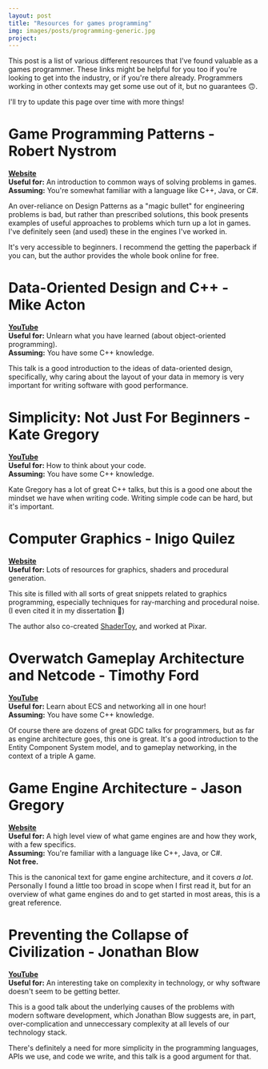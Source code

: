 ```yaml
---
layout: post
title: "Resources for games programming"
img: images/posts/programming-generic.jpg
project: 
---
```


This post is a list of various different resources that I've found valuable as a games programmer. These links might be helpful for you too if you're looking to get into the industry, or if you're there already. Programmers working in other contexts 
may get some use out of it, but no guarantees 🙃.

I'll try to update this page over time with more things!

# Game Programming Patterns - Robert Nystrom
**[Website](http://gameprogrammingpatterns.com/)**  
**Useful for:** An introduction to common ways of solving problems in games.  
**Assuming:** You're somewhat familiar with a language like C++, Java, or C#.

An over-reliance on Design Patterns as a "magic bullet" for engineering problems is 
bad, but rather than prescribed solutions, this book presents examples of useful approaches to problems
 which turn up a lot in games. I've definitely seen (and used) these in the engines I've worked in. 

It's very accessible to beginners. I recommend the getting the paperback if you can, but 
the author provides the whole book online for free.

# Data-Oriented Design and C++ - Mike Acton
**[YouTube](https://www.youtube.com/watch?v=rX0ItVEVjHc)**  
**Useful for:** Unlearn what you have learned (about object-oriented programming).  
**Assuming:** You have some C++ knowledge.

This talk is a good introduction to the ideas of data-oriented design, specifically, why caring about
the layout of your data in memory is very important for writing software with good performance.

# Simplicity: Not Just For Beginners - Kate Gregory
**[YouTube](https://youtu.be/n0Ak6xtVXno?t=55)**  
**Useful for:** How to think about your code.  
**Assuming:** You have some C++ knowledge.

Kate Gregory has a lot of great C++ talks, but this is a good one about the mindset we have when 
writing code. Writing simple code can be hard, but it's important.

# Computer Graphics - Inigo Quilez
**[Website](https://iquilezles.org/www/index.htm)**  
**Useful for:** Lots of resources for graphics, shaders and procedural generation.  

This site is filled with all sorts of great snippets related to graphics programming, especially techniques for
ray-marching and procedural noise. (I even cited it in my dissertation 🙂)

The author also co-created [ShaderToy](https://www.shadertoy.com/), and worked at Pixar.

# Overwatch Gameplay Architecture and Netcode - Timothy Ford
**[YouTube](https://www.youtube.com/watch?v=W3aieHjyNvw)**  
**Useful for:** Learn about ECS and networking all in one hour!  
**Assuming:** You have some C++ knowledge.  

Of course there are dozens of great GDC talks for programmers, but as far as engine architecture goes, this one is 
great. It's a good introduction to the Entity Component System model, and to gameplay networking, in the context
of a triple A game.

# Game Engine Architecture - Jason Gregory
**[Website](https://www.gameenginebook.com/)**  
**Useful for:** A high level view of what game engines are and how they work, with a few specifics.  
**Assuming:** You're familiar with a language like C++, Java, or C#.  
**Not free.**  

This is the canonical text for game engine architecture, and it covers *a lot*. Personally I found a little 
too broad in scope when I first read it, but 
for an overview of what game engines do and to get started in most areas, this is a great reference.

# Preventing the Collapse of Civilization - Jonathan Blow
**[YouTube](https://www.youtube.com/watch?v=ZSRHeXYDLko)**  
**Useful for:** An interesting take on complexity in technology, or why software doesn't seem to be getting better.  

This is a good talk about the underlying causes of the
problems with modern software development, which Jonathan Blow suggests are, in part, over-complication and unneccessary 
complexity at all levels of our technology stack.

There's definitely a need for more simplicity in the programming languages, APIs we use, and code we write, and 
this talk is a good argument for that.



